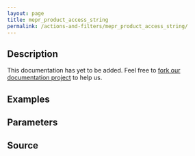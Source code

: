 ```yaml
---
layout: page
title: mepr_product_access_string
permalink: /actions-and-filters/mepr_product_access_string/
---
```


## Description

This documentation has yet to be added. Feel free to [fork our documentation project](https://github.com/caseproof/memberpress-docs) to help us.

## Examples


## Parameters


## Source

